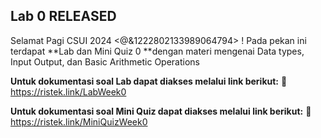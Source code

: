 ## Lab 0 RELEASED

Selamat Pagi CSUI 2024 <@&1222802133989064794> ! Pada pekan ini terdapat **Lab dan Mini Quiz 0 **dengan materi mengenai Data types, Input Output, dan Basic Arithmetic Operations

**Untuk dokumentasi soal Lab dapat diakses melalui link berikut:**
🔗 https://ristek.link/LabWeek0

**Untuk dokumentasi soal Mini Quiz dapat diakses melalui link berikut:**
🔗  https://ristek.link/MiniQuizWeek0


